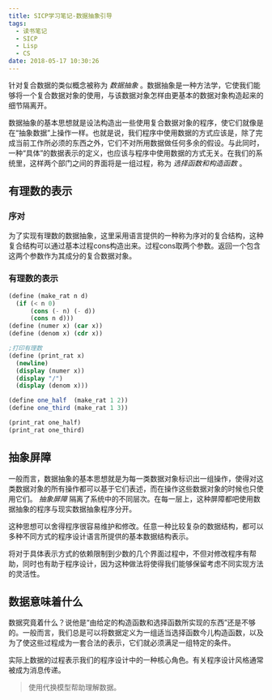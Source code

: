 ```yaml
---
title: SICP学习笔记-数据抽象引导
tags:
  - 读书笔记
  - SICP
  - Lisp
  - CS
date: 2018-05-17 10:30:26
---
```



针对复合数据的类似概念被称为 *数据抽象* 。数据抽象是一种方法学，它使我们能够将一个复合数据对象的使用，与该数据对象怎样由更基本的数据对象构造起来的细节隔离开。

数据抽象的基本思想就是设法构造出一些使用复合数据对象的程序，使它们就像是在“抽象数据”上操作一样。也就是说，我们程序中使用数据的方式应该是，除了完成当前工作所必须的东西之外，它们不对所用数据做任何多余的假设。与此同时，一种“具体”的数据表示的定义，也应该与程序中使用数据的方式无关。在我们的系统里，这样两个部门之间的界面将是一组过程，称为 *选择函数和构造函数* 。 

<!--more-->

## 有理数的表示

### 序对

为了实现有理数的数据抽象，这里采用语言提供的一种称为序对的复合结构，这种复合结构可以通过基本过程cons构造出来。过程cons取两个参数。返回一个包含这两个参数作为其成分的复合数据对象。

### 有理数的表示

```scheme
(define (make_rat n d)
  (if (< n 0)
      (cons (- n) (- d))
      (cons n d)))
(define (numer x) (car x))
(define (denom x) (cdr x))

;打印有理数
(define (print_rat x)
  (newline)
  (display (numer x))
  (display "/")
  (display (denom x)))

(define one_half  (make_rat 1 2))
(define one_third (make_rat 1 3))

(print_rat one_half)
(print_rat one_third)
```

## 抽象屏障

一般而言，数据抽象的基本思想就是为每一类数据对象标识出一组操作，使得对这类数据对象的所有操作都可以基于它们表述，而在操作这些数据对象的时候也只使用它们。 *抽象屏障* 隔离了系统中的不同层次。在每一层上，这种屏障都吧使用数据抽象的程序与现实数据抽象程序分开。

这种思想可以舍得程序很容易维护和修改。任意一种比较复杂的数据结构，都可以多种不同方式的程序设计语言所提供的基本数据结构表示。

将对于具体表示方式的依赖限制到少数的几个界面过程中，不但对修改程序有帮助，同时也有助于程序设计，因为这种做法将使得我们能够保留考虑不同实现方法的灵活性。

## 数据意味着什么

数据究竟着什么？说他是“由给定的构造函数和选择函数所实现的东西”还是不够的。一般而言，我们总是可以将数据定义为一组适当选择函数今儿构造函数，以及为了使这些过程成为一套合法的表示，它们就必须满足一组特定的条件。

实际上数据的过程表示我们的程序设计中的一种核心角色。有关程序设计风格通常被成为消息传递。

> 使用代换模型帮助理解数据。
